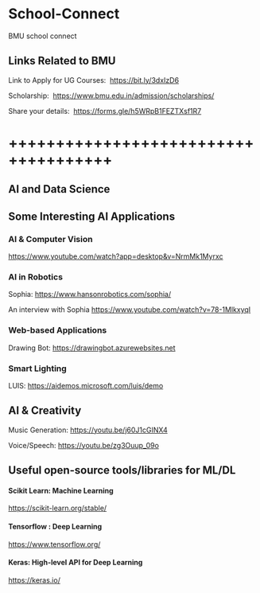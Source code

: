 # School-Connect
BMU school connect

## Links Related to BMU

Link to Apply for UG Courses:
 https://bit.ly/3dxIzD6

Scholarship:
 https://www.bmu.edu.in/admission/scholarships/

Share your details:
 https://forms.gle/h5WRpB1FEZTXsf1R7


# +++++++++++++++++++++++++++++++++++++

## AI and Data Science

## Some Interesting AI Applications

### AI & Computer Vision 
https://www.youtube.com/watch?app=desktop&v=NrmMk1Myrxc

### AI in Robotics
Sophia:
https://www.hansonrobotics.com/sophia/

An interview with Sophia 
https://www.youtube.com/watch?v=78-1MlkxyqI 


### Web-based Applications
Drawing Bot: https://drawingbot.azurewebsites.net

### Smart Lighting 
LUIS:
https://aidemos.microsoft.com/luis/demo


## AI & Creativity

Music Generation:
https://youtu.be/j60J1cGINX4


Voice/Speech:
https://youtu.be/zg3Ouup_09o


## Useful open-source tools/libraries for ML/DL

#### Scikit Learn: Machine Learning
https://scikit-learn.org/stable/

#### Tensorflow : Deep Learning
https://www.tensorflow.org/

#### Keras: High-level API for Deep Learning
https://keras.io/


